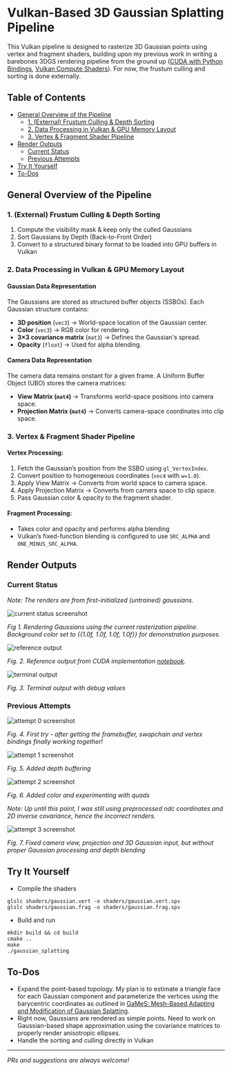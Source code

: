 # Vulkan-Based 3D Gaussian Splatting Pipeline

This Vulkan pipeline is designed to rasterize 3D Gaussian points using vertex and fragment shaders, building upon my previous work in writing a barebones 3DGS rendering pipeline from the ground up ([CUDA with Python Bindings](../gaussian_splatting/gaussian_scene.py), [Vulkan Compute Shaders](../vulkan-compute/)). For now, the frustum culling and sorting is done externally.

## Table of Contents
<!-- code_chunk_output -->

- [General Overview of the Pipeline](#general-overview-of-the-pipeline)
  - [1. (External) Frustum Culling & Depth Sorting](#1-external-frustum-culling--depth-sorting)
  - [2. Data Processing in Vulkan & GPU Memory Layout](#2-data-processing-in-vulkan--gpu-memory-layout)
  - [3. Vertex & Fragment Shader Pipeline](#3-vertex--fragment-shader-pipeline)
- [Render Outputs](#render-outputs)
  - [Current Status](#current-status)
  - [Previous Attempts](#previous-attempts)
- [Try It Yourself](#try-it-yourself)
- [To-Dos](#to-dos)

<!-- /code_chunk_output -->

## General Overview of the Pipeline

### **1. (External) Frustum Culling & Depth Sorting** 

1. Compute the visibility mask & keep only the culled Gaussians
2. Sort Gaussians by Depth (Back-to-Front Order)
3. Convert to a structured binary format to be loaded into GPU buffers in Vulkan

### **2. Data Processing in Vulkan & GPU Memory Layout**

#### **Gaussian Data Representation** 

The Gaussians are stored as structured buffer objects (SSBOs). Each Gaussian structure contains:
- **3D position** (`vec3`) → World-space location of the Gaussian center.
- **Color** (`vec3`) → RGB color for rendering.
- **3×3 covariance matrix** (`mat3`) → Defines the Gaussian's spread.
- **Opacity** (`float`) → Used for alpha blending.


#### **Camera Data Representation**  

The camera data remains onstant for a given frame. A Uniform Buffer Object (UBO) stores the camera matrices:

- **View Matrix (`mat4`)** → Transforms world-space positions into camera space.
- **Projection Matrix (`mat4`)** → Converts camera-space coordinates into clip space.

### **3. Vertex & Fragment Shader Pipeline**  

#### **Vertex Processing:**

1. Fetch the Gaussian’s position from the SSBO using `gl_VertexIndex`.
2. Convert position to homogeneous coordinates (`vec4` with `w=1.0`).
3. Apply View Matrix → Converts from world space to camera space.
4. Apply Projection Matrix → Converts from camera space to clip space.
5. Pass Gaussian color & opacity to the fragment shader.


#### **Fragment Processing:**

- Takes color and opacity and performs alpha blending
- Vulkan’s fixed-function blending is configured to use `SRC_ALPHA` and `ONE_MINUS_SRC_ALPHA`.


## Render Outputs 

### Current Status 

<!-- (using vertex buffer to handle point geometry from gaussian means, camera view and projection matrices. Gaussians are frustum culled and pre-sorted (back to front). Fragment shader does basic alpha blending on sorted gaussians using color and opacity) -->

*Note: The renders are from first-initialized (untrained) gaussians.*

![current status screenshot](./blobs/current.png)

*Fig 1. Rendering Gaussians using the current rasterization pipeline. Background color set to {{1.0f, 1.0f, 1.0f, 1.0f}} for demonstration purposes.*

![reference output](../vulkan-compute/blobs/reference.png)

*Fig. 2. Reference output from CUDA implementation [notebook](../demo-notebook.ipynb).*


![terminal output](./blobs/terminal.png)

*Fig. 3. Terminal output with debug values*

### Previous Attempts 

![attempt 0 screenshot](./blobs/old-0.png)

*Fig. 4. First try - after getting the framebuffer, swapchain and vertex bindings finally working together!*

![attempt 1 screenshot](./blobs/old-depthtest.png)

*Fig. 5. Added depth buffering*

![attempt 2 screenshot](./blobs/old-colors.png)

*Fig. 6. Added color and experimenting with quads*

*Note: Up until this point, I was still using preprocessed ndc coordinates and 2D inverse covariance, hence the incorrect renders.*

![attempt 3 screenshot](./blobs/attempt-3.png)

*Fig. 7. Fixed camera view, projection and 3D Gaussian input, but without proper Gaussian processing and depth blending*

## Try It Yourself


- Compile the shaders
```
glslc shaders/gaussian.vert -o shaders/gaussian.vert.spv
glslc shaders/gaussian.frag -o shaders/gaussian.frag.spv
```

- Build and run

```
mkdir build && cd build
cmake ..
make
./gaussian_splatting
```


## To-Dos


- Expand the point-based topology. My plan is to estimate a triangle face for each Gaussian component and parameterize the vertices using the barycentric coordinates as outlined in [GaMeS: Mesh-Based Adapting and Modification of Gaussian Splatting](https://arxiv.org/abs/2402.01459). 
- Right now, Gaussians are rendered as simple points. Need to work on Gaussian-based shape approximation using the covariance matrices to properly render anisotropic ellipses.
- Handle the sorting and culling directly in Vulkan


---
*PRs and suggestions are always welcome!*